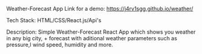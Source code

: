 Weather-Forecast App
Link for a demo: https://j4rv1sgg.github.io/weather/

Tech Stack: HTML/CSS/React.js/Api's

Description: Simple Weather-Forecast React App which shows you weather in any big city, + forecast with aditional weather parameters such as pressure,l wind speed, humidity and more.
